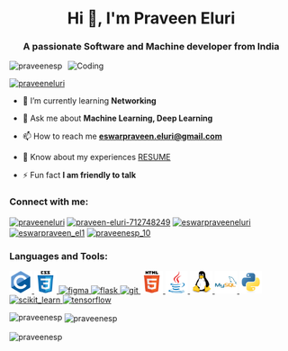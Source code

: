 <h1 align="center">Hi 👋, I'm Praveen Eluri</h1>
<h3 align="center">A passionate Software and Machine developer from India</h3>
<img align="right" alt="Coding" width="400" src="https://cdn.dribbble.com/users/1162077/screenshots/3848914/programmer.gif">
<p align="left"> <img src="https://komarev.com/ghpvc/?username=praveenesp&label=Profile%20views&color=0e75b6&style=flat" alt="praveenesp" /> </p>

<p align="left"> <a href="https://twitter.com/praveeneluri" target="blank"><img src="https://img.shields.io/twitter/follow/praveeneluri?logo=twitter&style=for-the-badge" alt="praveeneluri" /></a> </p>

- 🌱 I’m currently learning **Networking**

- 💬 Ask me about **Machine Learning, Deep Learning**

- 📫 How to reach me **eswarpraveen.eluri@gmail.com**

- 📄 Know about my experiences [RESUME](https://drive.google.com/file/d/1oTX6s3boe3ot9gLCTR3xCp3h5I3QJrwI/view?usp=sharing)

- ⚡ Fun fact **I am friendly to talk**

<h3 align="left">Connect with me:</h3>
<p align="left">
<a href="https://twitter.com/praveeneluri" target="blank"><img align="center" src="https://raw.githubusercontent.com/rahuldkjain/github-profile-readme-generator/master/src/images/icons/Social/twitter.svg" alt="praveeneluri" height="30" width="40" /></a>
<a href="https://linkedin.com/in/praveen-eluri-712748249" target="blank"><img align="center" src="https://raw.githubusercontent.com/rahuldkjain/github-profile-readme-generator/master/src/images/icons/Social/linked-in-alt.svg" alt="praveen-eluri-712748249" height="30" width="40" /></a>
<a href="https://auth.geeksforgeeks.org/user/eswarpraveeneluri" target="blank"><img align="center" src="https://raw.githubusercontent.com/rahuldkjain/github-profile-readme-generator/master/src/images/icons/Social/geeks-for-geeks.svg" alt="eswarpraveeneluri" height="30" width="40" /></a>
<a href="https://www.hackerrank.com/eswarpraveen_el1" target="blank"><img align="center" src="https://raw.githubusercontent.com/rahuldkjain/github-profile-readme-generator/master/src/images/icons/Social/hackerrank.svg" alt="eswarpraveen_el1" height="30" width="40" /></a>
<a href="https://www.leetcode.com/praveenesp_10" target="blank"><img align="center" src="https://raw.githubusercontent.com/rahuldkjain/github-profile-readme-generator/master/src/images/icons/Social/leet-code.svg" alt="praveenesp_10" height="30" width="40" /></a>
</p>

<h3 align="left">Languages and Tools:</h3>
<p align="left"> <a href="https://www.cprogramming.com/" target="_blank" rel="noreferrer"> <img src="https://raw.githubusercontent.com/devicons/devicon/master/icons/c/c-original.svg" alt="c" width="40" height="40"/> </a> <a href="https://www.w3schools.com/css/" target="_blank" rel="noreferrer"> <img src="https://raw.githubusercontent.com/devicons/devicon/master/icons/css3/css3-original-wordmark.svg" alt="css3" width="40" height="40"/> </a> <a href="https://www.figma.com/" target="_blank" rel="noreferrer"> <img src="https://www.vectorlogo.zone/logos/figma/figma-icon.svg" alt="figma" width="40" height="40"/> </a> <a href="https://flask.palletsprojects.com/" target="_blank" rel="noreferrer"> <img src="https://www.vectorlogo.zone/logos/pocoo_flask/pocoo_flask-icon.svg" alt="flask" width="40" height="40"/> </a> <a href="https://git-scm.com/" target="_blank" rel="noreferrer"> <img src="https://www.vectorlogo.zone/logos/git-scm/git-scm-icon.svg" alt="git" width="40" height="40"/> </a> <a href="https://www.w3.org/html/" target="_blank" rel="noreferrer"> <img src="https://raw.githubusercontent.com/devicons/devicon/master/icons/html5/html5-original-wordmark.svg" alt="html5" width="40" height="40"/> </a> <a href="https://www.java.com" target="_blank" rel="noreferrer"> <img src="https://raw.githubusercontent.com/devicons/devicon/master/icons/java/java-original.svg" alt="java" width="40" height="40"/> </a> <a href="https://www.linux.org/" target="_blank" rel="noreferrer"> <img src="https://raw.githubusercontent.com/devicons/devicon/master/icons/linux/linux-original.svg" alt="linux" width="40" height="40"/> </a> <a href="https://www.mysql.com/" target="_blank" rel="noreferrer"> <img src="https://raw.githubusercontent.com/devicons/devicon/master/icons/mysql/mysql-original-wordmark.svg" alt="mysql" width="40" height="40"/> </a> <a href="https://www.python.org" target="_blank" rel="noreferrer"> <img src="https://raw.githubusercontent.com/devicons/devicon/master/icons/python/python-original.svg" alt="python" width="40" height="40"/> </a> <a href="https://scikit-learn.org/" target="_blank" rel="noreferrer"> <img src="https://upload.wikimedia.org/wikipedia/commons/0/05/Scikit_learn_logo_small.svg" alt="scikit_learn" width="40" height="40"/> </a> <a href="https://www.tensorflow.org" target="_blank" rel="noreferrer"> <img src="https://www.vectorlogo.zone/logos/tensorflow/tensorflow-icon.svg" alt="tensorflow" width="40" height="40"/> </a> </p>

<p><img align="left" src="https://github-readme-stats.vercel.app/api/top-langs?username=praveenesp&show_icons=true&locale=en&layout=compact" alt="praveenesp" /></p>

<p>&nbsp;<img align="center" src="https://github-readme-stats.vercel.app/api?username=praveenesp&show_icons=true&locale=en" alt="praveenesp" /></p>

<p><img align="center" src="https://github-readme-streak-stats.herokuapp.com/?user=praveenesp&" alt="praveenesp" /></p>
